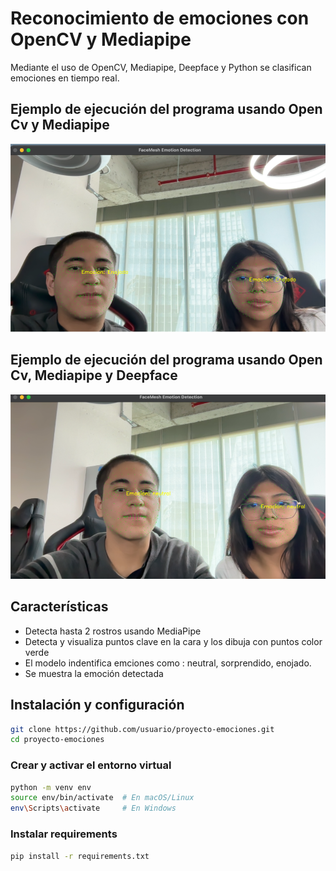 # Reconocimiento de emociones con OpenCV y Mediapipe
Mediante el uso de OpenCV, Mediapipe, Deepface y Python se clasifican emociones en tiempo real.

## Ejemplo de ejecución del programa usando Open Cv y Mediapipe
![Ejemplo de Detección](imagenes/imagen1.png)
## Ejemplo de ejecución del programa usando Open Cv, Mediapipe y Deepface
![Ejemplo de Detección](imagenes/imagen2.png)

## Características
- Detecta hasta 2 rostros usando MediaPipe
- Detecta y visualiza puntos clave en la cara y los dibuja con puntos color verde
- El modelo indentifica emciones como : neutral, sorprendido, enojado.
- Se muestra la emoción detectada

## Instalación y configuración 
```bash
git clone https://github.com/usuario/proyecto-emociones.git
cd proyecto-emociones
```

### Crear y activar el entorno virtual
```bash
python -m venv env
source env/bin/activate  # En macOS/Linux
env\Scripts\activate     # En Windows
```
### Instalar requirements
```bash
pip install -r requirements.txt
